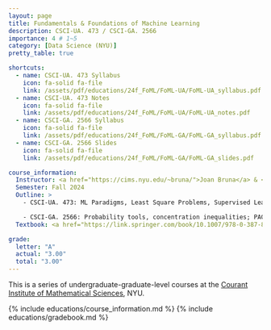 ```yaml
---
layout: page
title: Fundamentals & Foundations of Machine Learning
description: CSCI-UA. 473 / CSCI-GA. 2566
importance: 4 # 1~5
category: [Data Science (NYU)]
pretty_table: true

shortcuts:
  - name: CSCI-UA. 473 Syllabus
    icon: fa-solid fa-file
    link: /assets/pdf/educations/24f_FoML/FoML-UA/FoML-UA_syllabus.pdf
  - name: CSCI-UA. 473 Notes
    icon: fa-solid fa-file
    link: /assets/pdf/educations/24f_FoML/FoML-UA/FoML-UA_notes.pdf
  - name: CSCI-GA. 2566 Syllabus
    icon: fa-solid fa-file
    link: /assets/pdf/educations/24f_FoML/FoML-GA/FoML-GA_syllabus.pdf
  - name: CSCI-GA. 2566 Slides
    icon: fa-solid fa-file
    link: /assets/pdf/educations/24f_FoML/FoML-GA/FoML-GA_slides.pdf

course_information:
  Instructor: <a href="https://cims.nyu.edu/~bruna/">Joan Bruna</a> & <a href="https://cs.nyu.edu/~mohri/">Mehryar Mohri</a>
  Semester: Fall 2024
  Outline: >
    - CSCI-UA. 473: ML Paradigms, Least Square Problems, Supervised Learning, Universal Approximation Theorems, Curse of Dimensionality, Optimizations(GD,SGD), Geometric Deep Learning

    - CSCI-GA. 2566: Probability tools, concentration inequalities; PAC model; Rademacher complexity, growth function, VC-dimension; Perceptron, Winnow; Support vector machines (SVMs); Kernel methods; Boosting; On-line learning; Decision trees; Density estimation, maximum entropy models; Logistic regression, conditional maximum entropy models; Regression problems and algorithms; Ranking problems and algorithms; Learning languages and automata; Reinforcement learning, Markov decision processes(MDPs)
  Textbook: <a href="https://link.springer.com/book/10.1007/978-0-387-84858-7">The Elements of Statistical Learning - Data Mining, Inference, and Prediction [2nd Edition] (Trevor Hastie, et al.)</a>, <a href="https://cs.nyu.edu/~mohri/mlbook/">Foundations of Machine Learning [2nd Edition] (Mehryar Mohri, et al.)</a>

grade:
  letter: "A"
  actual: "3.00"
  total: "3.00"
---
```


This is a series of undergraduate-graduate-level courses at the [Courant Institute of Mathematical Sciences](https://cims.nyu.edu/), NYU.

{% include educations/course_information.md %}
{% include educations/gradebook.md %}
